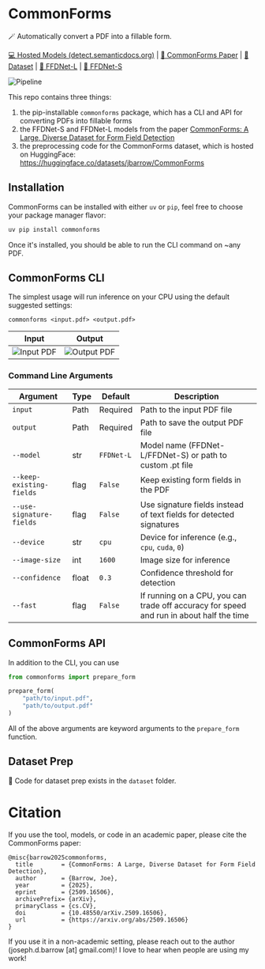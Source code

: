 # CommonForms

🪄 Automatically convert a PDF into a fillable form.

[💻 Hosted Models (detect.semanticdocs.org)](https://detect.semanticdocs.org) | [📄 CommonForms Paper](https://arxiv.org/abs/2509.16506) | [🤗 Dataset](https://huggingface.co/datasets/jbarrow/CommonForms) | [🤗 FFDNet-L](https://huggingface.co/jbarrow/FFDNet-L) | [🤗 FFDNet-S](https://huggingface.co/jbarrow/FFDNet-S)

![Pipeline](https://raw.githubusercontent.com/jbarrow/commonforms/main/assets/pipeline.png)

This repo contains three things:
1. the pip-installable `commonforms` package, which has a CLI and API for converting PDFs into fillable forms
2. the FFDNet-S and FFDNet-L models from the paper [CommonForms: A Large, Diverse Dataset for Form Field Detection](https://arxiv.org/abs/2509.16506) 
3. the preprocessing code for the CommonForms dataset, which is hosted on HuggingFace: https://huggingface.co/datasets/jbarrow/CommonForms


## Installation

CommonForms can be installed with either `uv` or `pip`, feel free to choose your package manager flavor:

```sh
uv pip install commonforms
```

Once it's installed, you should be able to run the CLI command on ~any PDF.

## CommonForms CLI

The simplest usage will run inference on your CPU using the default suggested settings:

```
commonforms <input.pdf> <output.pdf>
```

| Input | Output |
|-------|--------|
| ![Input PDF](https://raw.githubusercontent.com/jbarrow/commonforms/main/assets/input.png) | ![Output PDF](https://raw.githubusercontent.com/jbarrow/commonforms/main/assets/output.png) |

### Command Line Arguments

| Argument | Type | Default | Description |
|----------|------|---------|-------------|
| `input` | Path | Required | Path to the input PDF file |
| `output` | Path | Required | Path to save the output PDF file |
| `--model` | str | `FFDNet-L` | Model name (FFDNet-L/FFDNet-S) or path to custom .pt file |
| `--keep-existing-fields` | flag | `False` | Keep existing form fields in the PDF |
| `--use-signature-fields` | flag | `False` | Use signature fields instead of text fields for detected signatures |
| `--device` | str | `cpu` | Device for inference (e.g., `cpu`, `cuda`, `0`) |
| `--image-size` | int | `1600` | Image size for inference |
| `--confidence` | float | `0.3` | Confidence threshold for detection |
| `--fast` | flag | `False` | If running on a CPU, you can trade off accuracy for speed and run in about half the time |


## CommonForms API

In addition to the CLI, you can use

```py
from commonforms import prepare_form

prepare_form(
    "path/to/input.pdf",
    "path/to/output.pdf"
)
```

All of the above arguments are keyword arguments to the `prepare_form` function.

## Dataset Prep

🚧 Code for dataset prep exists in the `dataset` folder.


# Citation

If you use the tool, models, or code in an academic paper, please cite the CommonForms paper:
```
@misc{barrow2025commonforms,
  title        = {CommonForms: A Large, Diverse Dataset for Form Field Detection},
  author       = {Barrow, Joe},
  year         = {2025},
  eprint       = {2509.16506},
  archivePrefix= {arXiv},
  primaryClass = {cs.CV},
  doi          = {10.48550/arXiv.2509.16506},
  url          = {https://arxiv.org/abs/2509.16506}
}
```

If you use it in a non-academic setting, please reach out to the author (joseph.d.barrow [at] gmail.com)!
I love to hear when people are using my work!
